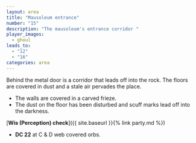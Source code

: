 ```yaml
---
layout: area
title: "Mausoleum entrance"
number: "15"
description: "The mausoleum's entrance corridor "
player_images:
  - ghoul
leads_to:
  - "12"
  - "16"
categories: area
---
```

Behind the metal door is a corridor that leads off into the rock.  The floors are covered in dust and a stale air pervades the place.

* The walls are covered in a carved frieze.
* The dust on the floor has been disturbed and scuff marks lead off into the darkness.

[**Wis (Perception) check**]({{ site.baseurl }}{% link party.md %})
* **DC 22** at C & D web covered orbs.
